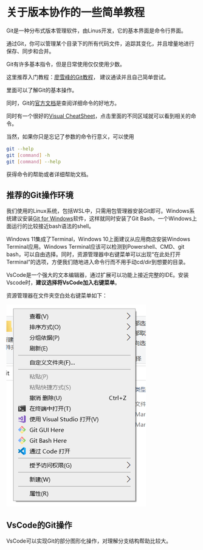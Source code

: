 # 关于版本协作的一些简单教程

Git是一种分布式版本管理软件，由Linus开发，它的基本界面是命令行界面。

通过Git，你可以管理某个目录下的所有代码文件，追踪其变化，并且增量地进行保存、同步和合并。

Git有许多基本指令，但是日常使用仅仅使用少数。

这里推荐入门教程：[廖雪峰的Git教程](https://www.liaoxuefeng.com/wiki/896043488029600)，
建议通读并且自己简单尝试。

里面可以了解Git的基本操作。

同时，Git的[官方文档](https://git-scm.com/docs)是查阅详细命令的好地方。

同时有一个很好的[Visual CheatSheet](https://ndpsoftware.com/git-cheatsheet.html)，点击里面的不同区域就可以看到相关的命令。

当然，如果你只是忘记了参数的命令行意义，可以使用

```bash
git --help
git [command] -h
git [command] --help
```

获得命令的帮助或者详细帮助文档。

## 推荐的Git操作环境

我们使用的Linux系统，包括WSL中，只需用包管理器安装Git即可。Windows系统建议安装[Git for Windows](https://gitforwindows.org/)软件，这样就同时安装了Git Bash，一个Windows上面运行的比较接近bash语法的shell。

Windows 11集成了Terminal，Windows 10上面建议从应用商店安装Windows Terminal应用。Windows Terminal应该可以检测到Powershell、CMD、git bash，可以自由选择。同时，资源管理器中右键菜单可以出现“在此处打开Terminal”的选项，方便我们随地进入命令行而不用手动cd/dir到想要的目录。

VsCode是一个强大的文本编辑器，通过扩展可以功能上接近完整的IDE。安装Vscode时，**建议选择将VsCode加入右键菜单**。

资源管理器在文件夹空白处右键菜单如下：

![图片](pics/rightGlick.png)

## VsCode的Git操作

VsCode可以实现Git的部分图形化操作，对理解分支结构帮助比较大。
